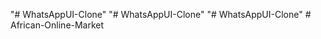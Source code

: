 "# WhatsAppUI-Clone" 
"# WhatsAppUI-Clone" 
"# WhatsAppUI-Clone" 
#   A f r i c a n - O n l i n e - M a r k e t  
 